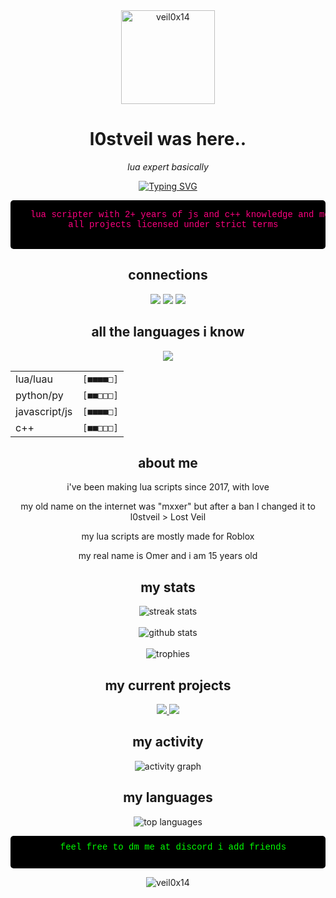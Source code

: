<div align="center">

<img src="https://scriptblox.com/images/photo/67aa6a035180152e172ad126-1746834882764.png" alt="veil0x14" width="150" height="150">

# l0stveil was here..

<p><i>lua expert basically</i></p>

</div>

<div align="center">
  <p>
    <a href="https://git.io/typing-svg"><img src="https://readme-typing-svg.demolab.com?font=Fira+Code&pause=1000&color=00FF00&center=true&vCenter=true&width=435&lines=lua+scripter+since+2017%2B;mxxer+was+here..;loves+to+script+expert;alpha+scripter" alt="Typing SVG" /></a>
  </p>
</div>

<div align="center">
  <pre style="background-color: #000; color: #ff0080; font-family: 'Courier New', monospace; padding: 15px; border-radius: 5px;">
  lua scripter with 2+ years of js and c++ knowledge and more..
  all projects licensed under strict terms
  </pre>
</div>

<h2 align="center">connections</h2>
<p align="center">
   <a href="https://discord.com/users/1311743263241277462" target="_blank"><img src="https://img.shields.io/badge/discord%20-7289DA.svg?&style=for-the-badge"></a>
   <a href="https://scriptblox.com/u/L0stVeil" target="_blank"><img src="https://img.shields.io/badge/scriptblox%20-7D5DEC.svg?&style=for-the-badge"></a>
  <a href="https://rscripts.net/@l0stveil" target="_blank"><img src="https://img.shields.io/badge/scriptblox%20-8080DA.svg?&style=for-the-badge.svg?&style=for-the-badge"></a>
</p>

<h2 align="center">all the languages i know</h2>
<p align="center">
   <img src="https://skillicons.dev/icons?i=lua,js,cpp,py,nodejs,vscode&theme=dark" />
</p>

<div align="center">
  <table align="center">
    <tr>
      <td>lua/luau</td>
      <td><code>[■■■■□]</code></td>
    </tr>
    <tr>
      <td>python/py</td>
      <td><code>[■■□□□]</code></td>
    </tr>
    <tr>
      <td>javascript/js</td>
      <td><code>[■■■■□]</code></td>
    </tr>
    <tr>
      <td>c++</td>
      <td><code>[■■□□□]</code></td>
    </tr>
  </table>
</div>

<div align="center">
  <h2>about me</h2>
  <p>i've been making lua scripts since 2017, with love</p>
  <p>my old name on the internet was "mxxer" but after a ban I changed it to l0stveil > Lost Veil</p>
  <p>my lua scripts are mostly made for Roblox</p>
  <p>my real name is Omer and i am 15 years old</p>
</div>

<div align="center">
  <h2>my stats</h2>
  <img src="https://github-readme-streak-stats.herokuapp.com/?user=veil0x14&theme=chartreuse-dark&hide_border=true" alt="streak stats">
  <br><br>
  <img src="https://github-readme-stats.vercel.app/api?username=veil0x14&show_icons=true&theme=chartreuse-dark&hide_border=true&bg_color=0D1117" alt="github stats">
  <br><br>
  <img src="https://github-profile-trophy.vercel.app/?username=veil0x14&theme=matrix&no-frame=true&row=1&column=6" alt="trophies" />
</div>

<div align="center">
  <h2>my current projects</h2>
  <a href="https://github.com/veil0x14/Other">
    <img src="https://github-readme-stats.vercel.app/api/pin/?username=veil0x14&repo=Other&theme=chartreuse-dark&hide_border=true&bg_color=0D1117" />
  </a>
  <a href="https://github.com/veil0x14/LocalScripts">
    <img src="https://github-readme-stats.vercel.app/api/pin/?username=veil0x14&repo=LocalScripts&theme=chartreuse-dark&hide_border=true&bg_color=0D1117" />
  </a>
</div>

<div align="center">
  <h2>my activity</h2>
  <img src="https://github-readme-activity-graph.vercel.app/graph?username=veil0x14&theme=chartreuse-dark&hide_border=true&bg_color=0D1117" alt="activity graph">
</div>

<div align="center">
  <h2>my languages</h2>
  <img src="https://github-readme-stats.vercel.app/api/top-langs/?username=veil0x14&layout=compact&theme=chartreuse-dark&hide_border=true&bg_color=0D1117" alt="top languages">
</div>

<div align="center">
  <pre style="background-color: #000; color: #00FF00; padding: 10px; border-radius: 5px; font-family: 'Courier New', monospace;">
  feel free to dm me at discord i add friends
  </pre>
</div>

<div align="center">
  <img src="https://komarev.com/ghpvc/?username=veil0x14&label=profile_visits&color=00FF00&style=for-the-badge" alt="veil0x14" />
</div>

